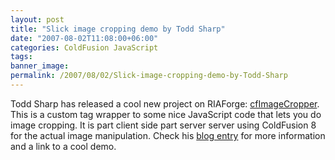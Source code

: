 ```yaml
---
layout: post
title: "Slick image cropping demo by Todd Sharp"
date: "2007-08-02T11:08:00+06:00"
categories: ColdFusion JavaScript 
tags: 
banner_image: 
permalink: /2007/08/02/Slick-image-cropping-demo-by-Todd-Sharp
---
```


Todd Sharp has released a cool new project on RIAForge: <a href="http://cfimagecropper.riaforge.org/">cfImageCropper</a>. This is a custom tag wrapper to some nice JavaScript code that lets you do image cropping. It is part client side part server server using ColdFusion 8 for the actual image manipulation. Check his <a href="http://cfsilence.com/blog/client/index.cfm/2007/8/2/Introducing-cfImageCropper--Custom-Tag-For-Client-Side-Image-Cropping">blog entry</a> for more information and a link to a cool demo.